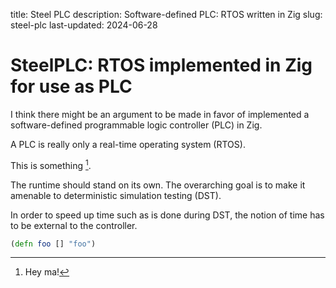 title: Steel PLC
description: Software-defined PLC: RTOS written in Zig
slug: steel-plc
last-updated: 2024-06-28

# SteelPLC: RTOS implemented in Zig for use as PLC

I think there might be an argument to be made in favor of implemented a 
software-defined programmable logic controller (PLC) in Zig.

A PLC is really only a real-time operating system (RTOS).

This is something [^something].

The runtime should stand on its own.
The overarching goal is to make it amenable to deterministic simulation 
testing (DST).

In order to speed up time such as is done during DST,
the notion of time has to be external to the controller.

```clojure
(defn foo [] "foo")
```

[^something]: Hey ma! 
